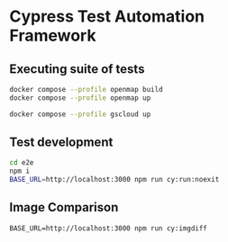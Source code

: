 # Cypress Test Automation Framework

## Executing suite of tests

```sh
docker compose --profile openmap build
docker compose --profile openmap up

docker compose --profile gscloud up
```

## Test development

```sh
cd e2e
npm i
BASE_URL=http://localhost:3000 npm run cy:run:noexit
```

## Image Comparison

```
BASE_URL=http://localhost:3000 npm run cy:imgdiff
```

